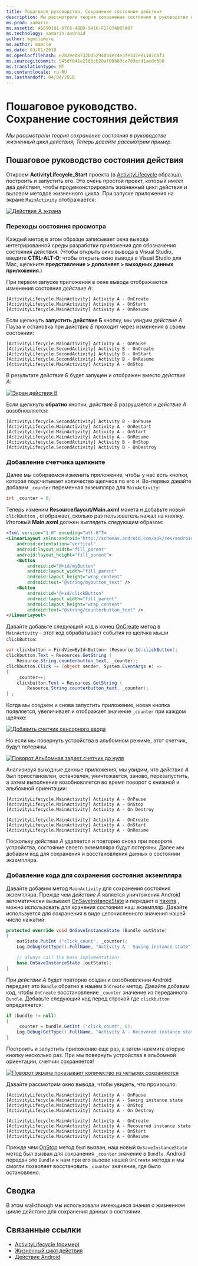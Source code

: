 ```yaml
---
title: Пошаговое руководство. Сохранение состояния действия
description: Мы рассмотрели теория сохранение состояния в руководстве жизненный цикл действия; Теперь давайте рассмотрим пример.
ms.prod: xamarin
ms.assetid: A6090101-67C6-4BDD-9416-F2FB74805A87
ms.technology: xamarin-android
author: mgmclemore
ms.author: mamcle
ms.date: 03/01/2018
ms.openlocfilehash: e282eeb8732bd5294da4ec4e3fe337e81107c8f3
ms.sourcegitcommit: 945df041e2180cb20af08b83cc703ecd1aedc6b0
ms.translationtype: MT
ms.contentlocale: ru-RU
ms.lasthandoff: 04/04/2018
---
```

# <a name="walkthrough---saving-the-activity-state"></a>Пошаговое руководство. Сохранение состояния действия

_Мы рассмотрели теория сохранение состояния в руководстве жизненный цикл действия; Теперь давайте рассмотрим пример._

## <a name="activity-state-walkthrough"></a>Пошаговое руководство состояния действия

Откроем **ActivityLifecycle_Start** проекта (в [ActivityLifecycle](https://developer.xamarin.com/samples/monodroid/ActivityLifecycle) образца), построить и запустить его. Это очень простой проект, который имеет два действия, чтобы продемонстрировать жизненный цикл действия и вызовом методов жизненного цикла. При запуске приложения на экране `MainActivity` отображается: 

[![Действие А экрана](saving-state-images/01-activity-a-sml.png)](saving-state-images/01-activity-a.png#lightbox)

### <a name="viewing-state-transitions"></a>Переходы состояния просмотра

Каждый метод в этом образце записывает окна вывода интегрированной среды разработки приложения для обозначения состояния действия. (Чтобы открыть окно вывода в Visual Studio, введите **CTRL-ALT-O**; чтобы открыть окно вывода в Visual Studio для Mac, щелкните **представление > дополняет > выходных данных приложения**.)

При первом запуске приложения в окне вывода отображаются изменения состояния *действие А*: 

```shell
[ActivityLifecycle.MainActivity] Activity A - OnCreate
[ActivityLifecycle.MainActivity] Activity A - OnStart
[ActivityLifecycle.MainActivity] Activity A - OnResume
```

Если щелкнуть **запустить действие Б** кнопку, мы увидим *действие А* Пауза и остановка при *действие Б* проходит через изменения в своем состоянии: 

```shell
[ActivityLifecycle.MainActivity] Activity A - OnPause
[ActivityLifecycle.SecondActivity] Activity B - OnCreate
[ActivityLifecycle.SecondActivity] Activity B - OnStart
[ActivityLifecycle.SecondActivity] Activity B - OnResume
[ActivityLifecycle.MainActivity] Activity A - OnStop
```

В результате *действие Б* будет запущен и отображен вместо *действие А*: 

[![Экран действия B](saving-state-images/02-activity-b-sml.png)](saving-state-images/02-activity-b.png#lightbox)

Если щелкнуть **обратно** кнопки, *действие Б* разрушается и *действие А* возобновляется: 

```shell
[ActivityLifecycle.SecondActivity] Activity B - OnPause
[ActivityLifecycle.MainActivity] Activity A - OnRestart
[ActivityLifecycle.MainActivity] Activity A - OnStart
[ActivityLifecycle.MainActivity] Activity A - OnResume
[ActivityLifecycle.SecondActivity] Activity B - OnStop
[ActivityLifecycle.SecondActivity] Activity B - OnDestroy
```
### <a name="adding-a-click-counter"></a>Добавление счетчика щелкните

Далее мы собираемся изменить приложение, чтобы у нас есть кнопки, которая подсчитывает количество щелчков по его и. Во-первых давайте добавим `_counter` переменная экземпляра для `MainActivity`:

```csharp
int _counter = 0;
```

Теперь изменим **Resource/layout/Main.axml** макета и добавьте новый `clickButton` , отображает, сколько раз пользователь нажал на кнопку. Итоговый **Main.axml** должен выглядеть следующим образом: 

```xml
<?xml version="1.0" encoding="utf-8"?>
<LinearLayout xmlns:android="http://schemas.android.com/apk/res/android"
    android:orientation="vertical"
    android:layout_width="fill_parent"
    android:layout_height="fill_parent">
    <Button
        android:id="@+id/myButton"
        android:layout_width="fill_parent"
        android:layout_height="wrap_content"
        android:text="@string/mybutton_text" />
    <Button
        android:id="@+id/clickButton"
        android:layout_width="fill_parent"
        android:layout_height="wrap_content"
        android:text="@string/counterbutton_text" />
</LinearLayout>
```

Давайте добавьте следующий код в конец [OnCreate](https://developer.xamarin.com/api/member/Android.App.Activity.OnCreate/p/Android.OS.Bundle/) метод в `MainActivity` &ndash; этот код обрабатывает события из щелчка мыши `clickButton`:

```csharp
var clickbutton = FindViewById<Button> (Resource.Id.clickButton);
clickbutton.Text = Resources.GetString (
    Resource.String.counterbutton_text, _counter);
clickbutton.Click += (object sender, System.EventArgs e) =>
{
    _counter++;
    clickbutton.Text = Resources.GetString (
        Resource.String.counterbutton_text, _counter);
} ;
```

Когда мы создаем и снова запустить приложение, новая кнопка появляется, увеличивает и отображает значение `_counter` при каждом щелчке:

[![Добавить счетчик сенсорного ввода](saving-state-images/03-touched-sml.png)](saving-state-images/03-touched.png#lightbox)

Но если мы повернуть устройства в альбомном режиме, этот счетчик, будут потеряны.

[![Поворот Альбомная задает счетчик до нуля](saving-state-images/05-rotate-nosave-sml.png)](saving-state-images/05-rotate-nosave.png#lightbox)

Анализируя выходные данные приложения, мы увидим, что *действие А* был приостановлен, остановлен, уничтожается, заново, перезапустить, а затем выполнение возобновляется во время поворот с книжной и альбомной ориентации: 

```shell
[ActivityLifecycle.MainActivity] Activity A - OnPause
[ActivityLifecycle.MainActivity] Activity A - OnStop
[ActivityLifecycle.MainActivity] Activity A - On Destroy

[ActivityLifecycle.MainActivity] Activity A - OnCreate
[ActivityLifecycle.MainActivity] Activity A - OnStart
[ActivityLifecycle.MainActivity] Activity A - OnResume
```

Поскольку *действие А* удаляется и повторно снова при повороте устройства, состояние своего экземпляра будут потеряны. Далее мы добавим код для сохранения и восстановления данных о состоянии экземпляра.

### <a name="adding-code-to-preserve-instance-state"></a>Добавление кода для сохранения состояния экземпляра

Давайте добавим метод `MainActivity` для сохранения состояния экземпляра. Прежде чем *действие А* является уничтожения Android автоматически вызывает [OnSaveInstanceState](https://developer.xamarin.com/api/member/Android.App.Activity.OnSaveInstanceState/p/Android.OS.Bundle/) и передает в [пакета](https://developer.xamarin.com/api/type/Android.OS.Bundle/) , можно использовать для хранения состояния наш экземпляр. Давайте используется для сохранения в виде целочисленного значения нашей число нажатий:

```csharp
protected override void OnSaveInstanceState (Bundle outState)
{
    outState.PutInt ("click_count", _counter);
    Log.Debug(GetType().FullName, "Activity A - Saving instance state");

    // always call the base implementation!
    base.OnSaveInstanceState (outState);    
}
```

При *действие А* будет повторно создан и возобновлении Android передает это `Bundle` обратно в нашем `OnCreate` метод. Давайте добавим код, чтобы `OnCreate` восстановление `_counter` значение из переданного `Bundle`. Добавьте следующий код перед строкой где `clickbutton` определяется: 

```csharp
if (bundle != null)
{
    _counter = bundle.GetInt ("click_count", 0);
    Log.Debug(GetType().FullName, "Activity A - Recovered instance state");
}
```

Построить и запустить приложение еще раз, а затем нажмите вторую кнопку несколько раз. При мы повернуть устройства в альбомной ориентации, счетчик сохраняется!

[![Поворот экрана показывает количество из четырех сохраняются](saving-state-images/06-rotate-save-sml.png)](saving-state-images/06-rotate-save.png#lightbox)


Давайте рассмотрим окно вывода, чтобы увидеть, что произошло:
    
```shell
[ActivityLifecycle.MainActivity] Activity A - OnPause
[ActivityLifecycle.MainActivity] Activity A - Saving instance state
[ActivityLifecycle.MainActivity] Activity A - OnStop
[ActivityLifecycle.MainActivity] Activity A - On Destroy

[ActivityLifecycle.MainActivity] Activity A - OnCreate
[ActivityLifecycle.MainActivity] Activity A - Recovered instance state
[ActivityLifecycle.MainActivity] Activity A - OnStart
[ActivityLifecycle.MainActivity] Activity A - OnResume
``` 

Прежде чем [OnStop](https://developer.xamarin.com/api/member/Android.App.Activity.OnStop/) метод был вызван, наш новый `OnSaveInstanceState` метод был вызван для сохранения `_counter` значение в `Bundle`. Android передан это `Bundle` к нам при его вызове нашей `OnCreate` метода и мы смогли позволяет восстановить `_counter` значение, где было остановлено.


## <a name="summary"></a>Сводка

В этом walkthough мы использовали имеющиеся знания о жизненном цикле действие для сохранения данных о состоянии. 



## <a name="related-links"></a>Связанные ссылки

- [ActivityLifecycle (пример)](https://developer.xamarin.com/samples/monodroid/ActivityLifecycle)
- [Жизненный цикл действия](~/android/app-fundamentals/activity-lifecycle/index.md)
- [Действие Android](https://developer.xamarin.com/api/type/Android.App.Activity/)
